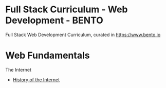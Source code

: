 # Full Stack Curriculum - Web Development - BENTO
Full Stack Web Development Curriculum, curated in https://www.bento.io

# Web Fundamentals

The Internet

- <a href="https://www.youtube.com/watch?v=9hIQjrMHTv4" target="_blank" >History of the Internet</a>

